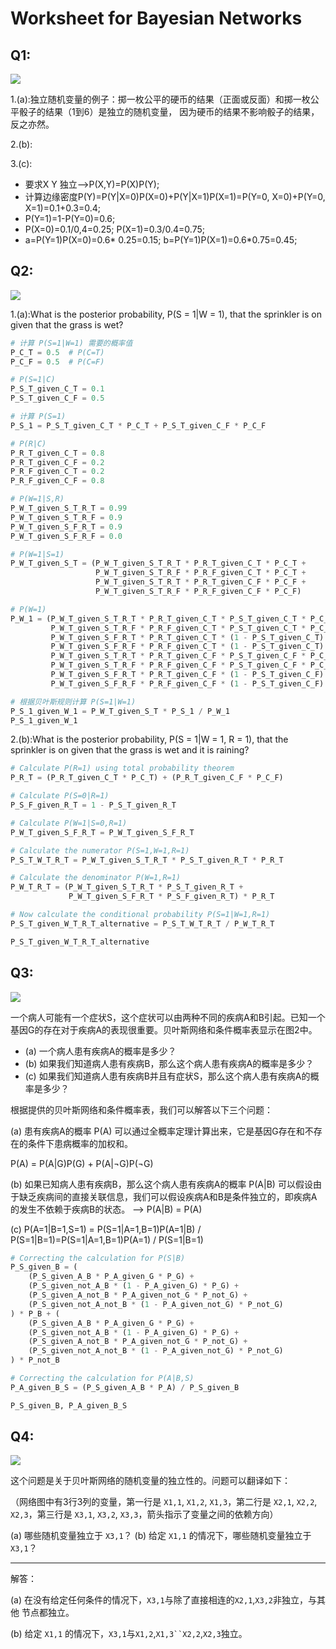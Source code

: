 # Worksheet for Bayesian Networks
## Q1: 
<img src="C:\Users\yhb\MscProject\AI_TA\AI\images\img_21.png">

1.(a):独立随机变量的例子：掷一枚公平的硬币的结果（正面或反面）和掷一枚公平骰子的结果（1到6）是独立的随机变量，
因为硬币的结果不影响骰子的结果，反之亦然。

2.(b):

3.(c):
- 要求X Y 独立-->P(X,Y)=P(X)P(Y);
- 计算边缘密度P(Y)=P(Y|X=0)P(X=0)+P(Y|X=1)P(X=1)=P(Y=0, X=0)+P(Y=0, X=1)=0.1+0.3=0.4;
- P(Y=1)=1-P(Y=0)=0.6;
- P(X=0)=0.1/0,4=0.25; P(X=1)=0.3/0.4=0.75;
- a=P(Y=1)P(X=0)=0.6* 0.25=0.15; b=P(Y=1)P(X=1)=0.6*0.75=0.45;

## Q2:
<img src="C:\Users\yhb\MscProject\AI_TA\AI\images\img_22.png">

1.(a):What is the posterior probability, P(S = 1|W = 1), that the sprinkler is on
given that the grass is wet?

```python
# 计算 P(S=1|W=1) 需要的概率值
P_C_T = 0.5  # P(C=T)
P_C_F = 0.5  # P(C=F)

# P(S=1|C)
P_S_T_given_C_T = 0.1
P_S_T_given_C_F = 0.5

# 计算 P(S=1)
P_S_1 = P_S_T_given_C_T * P_C_T + P_S_T_given_C_F * P_C_F

# P(R|C)
P_R_T_given_C_T = 0.8
P_R_T_given_C_F = 0.2
P_R_F_given_C_T = 0.2
P_R_F_given_C_F = 0.8

# P(W=1|S,R)
P_W_T_given_S_T_R_T = 0.99
P_W_T_given_S_T_R_F = 0.9
P_W_T_given_S_F_R_T = 0.9
P_W_T_given_S_F_R_F = 0.0

# P(W=1|S=1)
P_W_T_given_S_T = (P_W_T_given_S_T_R_T * P_R_T_given_C_T * P_C_T + 
                   P_W_T_given_S_T_R_F * P_R_F_given_C_T * P_C_T +
                   P_W_T_given_S_T_R_T * P_R_T_given_C_F * P_C_F + 
                   P_W_T_given_S_T_R_F * P_R_F_given_C_F * P_C_F)

# P(W=1)
P_W_1 = (P_W_T_given_S_T_R_T * P_R_T_given_C_T * P_S_T_given_C_T * P_C_T +
         P_W_T_given_S_T_R_F * P_R_F_given_C_T * P_S_T_given_C_T * P_C_T +
         P_W_T_given_S_F_R_T * P_R_T_given_C_T * (1 - P_S_T_given_C_T) * P_C_T +
         P_W_T_given_S_F_R_F * P_R_F_given_C_T * (1 - P_S_T_given_C_T) * P_C_T +
         P_W_T_given_S_T_R_T * P_R_T_given_C_F * P_S_T_given_C_F * P_C_F +
         P_W_T_given_S_T_R_F * P_R_F_given_C_F * P_S_T_given_C_F * P_C_F +
         P_W_T_given_S_F_R_T * P_R_T_given_C_F * (1 - P_S_T_given_C_F) * P_C_F +
         P_W_T_given_S_F_R_F * P_R_F_given_C_F * (1 - P_S_T_given_C_F) * P_C_F)

# 根据贝叶斯规则计算 P(S=1|W=1)
P_S_1_given_W_1 = P_W_T_given_S_T * P_S_1 / P_W_1
P_S_1_given_W_1
```

2.(b):What is the posterior probability, P(S = 1|W = 1, R = 1), that the sprinkler is
on given that the grass is wet and it is raining?

```python
# Calculate P(R=1) using total probability theorem
P_R_T = (P_R_T_given_C_T * P_C_T) + (P_R_T_given_C_F * P_C_F)

# Calculate P(S=0|R=1)
P_S_F_given_R_T = 1 - P_S_T_given_R_T

# Calculate P(W=1|S=0,R=1)
P_W_T_given_S_F_R_T = P_W_T_given_S_F_R_T

# Calculate the numerator P(S=1,W=1,R=1)
P_S_T_W_T_R_T = P_W_T_given_S_T_R_T * P_S_T_given_R_T * P_R_T

# Calculate the denominator P(W=1,R=1)
P_W_T_R_T = (P_W_T_given_S_T_R_T * P_S_T_given_R_T + 
             P_W_T_given_S_F_R_T * P_S_F_given_R_T) * P_R_T

# Now calculate the conditional probability P(S=1|W=1,R=1)
P_S_T_given_W_T_R_T_alternative = P_S_T_W_T_R_T / P_W_T_R_T

P_S_T_given_W_T_R_T_alternative
```

## Q3:
<img src="C:\Users\yhb\MscProject\AI_TA\AI\images\img_23.png">

一个病人可能有一个症状S，这个症状可以由两种不同的疾病A和B引起。已知一个基因G的存在对于疾病A的表现很重要。贝叶斯网络和条件概率表显示在图2中。
- (a) 一个病人患有疾病A的概率是多少？
- (b) 如果我们知道病人患有疾病B，那么这个病人患有疾病A的概率是多少？
- (c) 如果我们知道病人患有疾病B并且有症状S，那么这个病人患有疾病A的概率是多少？

根据提供的贝叶斯网络和条件概率表，我们可以解答以下三个问题：

(a) 患有疾病A的概率  P(A)  可以通过全概率定理计算出来，它是基因G存在和不存在的条件下患病概率的加权和。

P(A) = P(A|G)P(G) + P(A|¬G)P(¬G)

(b) 如果已知病人患有疾病B，那么这个病人患有疾病A的概率 P(A|B) 可以假设由于缺乏疾病间的直接关联信息，我们可以假设疾病A和B是条件独立的，即疾病A的发生不依赖于疾病B的状态。
--> P(A|B) = P(A)

(c) P(A=1|B=1,S=1) = P(S=1|A=1,B=1)P(A=1|B) / P(S=1|B=1)=P(S=1|A=1,B=1)P(A=1) / P(S=1|B=1)

```python
# Correcting the calculation for P(S|B)
P_S_given_B = (
    (P_S_given_A_B * P_A_given_G * P_G) +
    (P_S_given_not_A_B * (1 - P_A_given_G) * P_G) +
    (P_S_given_A_not_B * P_A_given_not_G * P_not_G) +
    (P_S_given_not_A_not_B * (1 - P_A_given_not_G) * P_not_G)
) * P_B + (
    (P_S_given_A_B * P_A_given_G * P_G) +
    (P_S_given_not_A_B * (1 - P_A_given_G) * P_G) +
    (P_S_given_A_not_B * P_A_given_not_G * P_not_G) +
    (P_S_given_not_A_not_B * (1 - P_A_given_not_G) * P_not_G)
) * P_not_B

# Correcting the calculation for P(A|B,S)
P_A_given_B_S = (P_S_given_A_B * P_A) / P_S_given_B

P_S_given_B, P_A_given_B_S

```

## Q4:
<img src="C:\Users\yhb\MscProject\AI_TA\AI\images\img_24.png">

这个问题是关于贝叶斯网络的随机变量的独立性的。问题可以翻译如下：

（网络图中有3行3列的变量，第一行是 `X1,1`, `X1,2`, `X1,3`，第二行是 `X2,1`, `X2,2`, `X2,3`，第三行是 `X3,1`, `X3,2`, `X3,3`，箭头指示了变量之间的依赖方向）

(a) 哪些随机变量独立于 `X3,1`？
(b) 给定 `X1,1` 的情况下，哪些随机变量独立于 `X3,1`？

---

解答：

(a) 在没有给定任何条件的情况下，`X3,1`与除了直接相连的`X2,1`,`X3,2`非独立，与其他
节点都独立。

(b) 给定 `X1,1` 的情况下，`X3,1`与`X1,2`,`X1,3``X2,2`,`X2,3`独立。